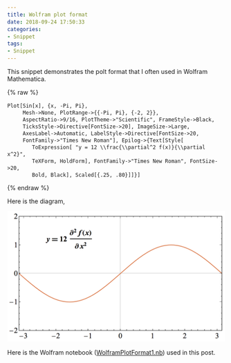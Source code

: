 ```yaml
---
title: Wolfram plot format
date: 2018-09-24 17:50:33
categories:
- Snippet
tags:
- Snippet
---
```


This snippet demonstrates the polt format that I often used in Wolfram Mathematica.

<!-- more -->

{% raw %}
```
Plot[Sin[x], {x, -Pi, Pi}, 
     Mesh->None, PlotRange->{{-Pi, Pi}, {-2, 2}}, 
     AspectRatio->9/16, PlotTheme->"Scientific", FrameStyle->Black, 
     TicksStyle->Directive[FontSize->20], ImageSize->Large, 
     AxesLabel->Automatic, LabelStyle->Directive[FontSize->20, 
     FontFamily->"Times New Roman"], Epilog->{Text[Style[ 
        ToExpression[ "y = 12 \\frac{\\partial^2 f(x)}{\\partial x^2}", 
        TeXForm, HoldForm], FontFamily->"Times New Roman", FontSize->20, 
        Bold, Black], Scaled[{.25, .80}]]}]
```
{% endraw %}

Here is the diagram,

![Wolfram](/uploads/images/2018/WolframPlotFormat1.png)

Here is the Wolfram notebook ([WolframPlotFormat1.nb](/uploads/files/2018/WolframPlotFormat1.zip)) used in this post.